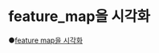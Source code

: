 # feature_map을 시각화  

●[feature map을 시각화](https://github.com/dohunmat/cnn_visulaization/tree/main/CNN_VGG16_feature_map_visualize) 
  
